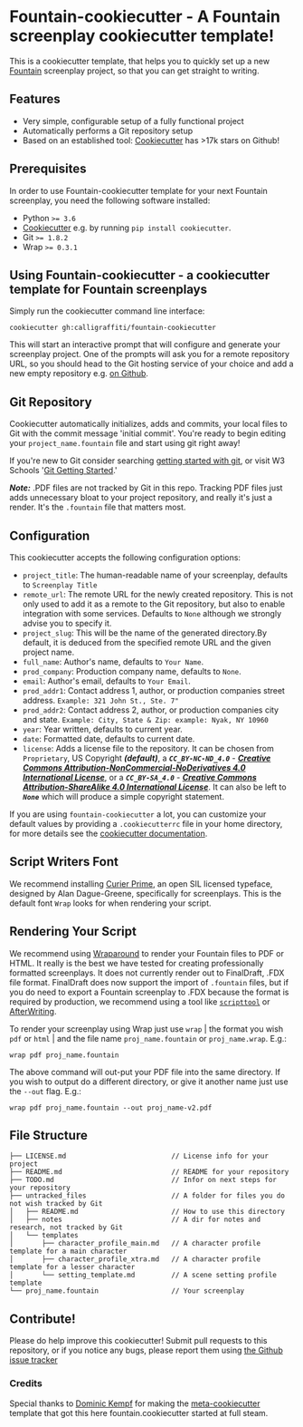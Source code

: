 # Fountain-cookiecutter - A Fountain screenplay cookiecutter template!

This is a cookiecutter template, that helps you to quickly set up a new [Fountain](https://www.fountain.io) screenplay project, so that you can get straight to writing.


## Features

  * Very simple, configurable setup of a fully functional project
  * Automatically performs a Git repository setup
  * Based on an established tool: [Cookiecutter](https://github.com/cookiecutter/cookiecutter) has >17k stars on Github!


## Prerequisites

In order to use Fountain-cookiecutter template for your next Fountain screenplay, you need the following software installed:

  * Python `>= 3.6`
  * [Cookiecutter](https://github.com/cookiecutter/cookiecutter) e.g. by running `pip install cookiecutter`.
  * Git `>= 1.8.2`
  * Wrap `>= 0.3.1`


## Using Fountain-cookiecutter - a cookiecutter template for Fountain screenplays

Simply run the cookiecutter command line interface:

```
cookiecutter gh:calligraffiti/fountain-cookiecutter
```

This will start an interactive prompt that will configure and generate your screenplay project.
One of the prompts will ask you for a remote repository URL, so you should head to
the Git hosting service of your choice and add a new empty repository e.g. [on Github](https://github.com/new).


## Git Repository

Cookiecutter automatically initializes, adds and commits, your local files to Git with the commit message 'initial commit'. You're ready to begin editing your `project_name.fountain` file and start using git right away!

If you're new to Git consider searching [getting started with git](https://duckduckgo.com/?q=git+getting+started&ia=web), or visit W3 Schools '[Git Getting Started](https://www.w3schools.com/git/git_getstarted.asp).'

***Note:*** .PDF files are not tracked by Git in this repo. Tracking PDF files just adds unnecessary bloat to your project repository, and really it's just a render. It's the `.fountain` file that matters most.


## Configuration

This cookiecutter accepts the following configuration options:

  * `project_title`: The human-readable name of your screenplay, defaults to `Screenplay Title`
  * `remote_url`: The remote URL for the newly created repository. This is not only used to add it as a remote to the Git repository, but also to enable integration with some services. Defaults to `None` although we strongly advise you to specify it.
  * `project_slug`: This will be the name of the generated directory.By default, it is deduced from the specified remote URL and the given project name.
  * `full_name`: Author's name, defaults to `Your Name`.
  * `prod_company`: Production company name, defaults to `None`.
  * `email`: Author's email, defaults to `Your Email`.
  *  `prod_addr1`: Contact address 1, author, or production companies street address. `Example: 321 John St., Ste. 7"`
  *  `prod_addr2`: Contact address 2, author, or production companies city and state. `Example: City, State & Zip: example: Nyak, NY 10960`
  *  `year`: Year written, defaults to current year.
  *  `date`: Formatted date, defaults to current date.
  * `license`: Adds a license file to the repository. It can be chosen from `Proprietary`, US Copyright ***(default)***, a  ***`CC_BY-NC-ND_4.0`*** - ***[Creative Commons Attribution-NonCommercial-NoDerivatives 4.0 International License](http://creativecommons.org/licenses/by-nc-nd/4.0/)***, or a ***`CC_BY-SA_4.0`*** - ***[Creative Commons Attribution-ShareAlike 4.0 International License](http://creativecommons.org/licenses/by-sa/4.0/)***. It can also be left to ***`None`*** which will produce a simple copyright statement.

If you are using `fountain-cookiecutter` a lot, you can customize your default values by providing a `.cookiecutterrc` file in your home directory, for more details see the [cookiecutter documentation](https://cookiecutter.readthedocs.io/en/latest/advanced/user_config.html).


## Script Writers Font

We recommend installing [Curier Prime](https://quoteunquoteapps.com/courierprime/), an open SIL licensed typeface, designed by Alan Dague-Greene, specifically for screenplays. This is the default font `Wrap` looks for when rendering your script.


## Rendering Your Script

We recommend using [Wraparound](https://wraparound.github.io/) to render your Fountain files to PDF or HTML. It really is the best we have tested for creating professionally formatted screenplays. It does not currently render out to FinalDraft, .FDX file format. FinalDraft does now support the import of `.fountain` files, but if you do need to export a Fountain screenplay to .FDX because the format is required by production, we recommend using a tool like [`scripttool`](https://rsdoiel.github.io/scripttool/) or [AfterWriting](https://afterwriting.com/).

To render your screenplay using Wrap just use `wrap` | the format you wish `pdf` or `html` | and the file name `proj_name.fountain` or `proj_name.wrap`. E.g.:
```
wrap pdf proj_name.fountain
```
The above command will out-put your PDF file into the same directory. If you wish to output do a different directory, or give it another name just use the `--out` flag. E.g.:
```
wrap pdf proj_name.fountain --out proj_name-v2.pdf
```

## File Structure

```
├── LICENSE.md                          // License info for your project
├── README.md                           // README for your repository
├── TODO.md                             // Infor on next steps for your repository
├── untracked_files                     // A folder for files you do not wish tracked by Git
│   ├── README.md                       // How to use this directory
│   ├── notes                           // A dir for notes and research, not tracked by Git
│   └── templates
│       ├── character_profile_main.md   // A character profile template for a main character
│       ├── character_profile_xtra.md   // A character profile template for a lesser character
│       └── setting_template.md         // A scene setting profile template
└── proj_name.fountain                  // Your screenplay
```

## Contribute!
Please do help improve this cookiecutter! Submit pull requests to this repository, or if you notice any bugs, please report them using [the Github issue tracker](https://github.com/calligraffiti/fountain-cookiecutter)


### Credits
Special thanks to [Dominic Kempf](https://github.com/dokempf) for making the [meta-cookiecutter](https://github.com/dokempf/meta-cookiecutter) template that got this here fountain.cookiecutter started at full steam.
